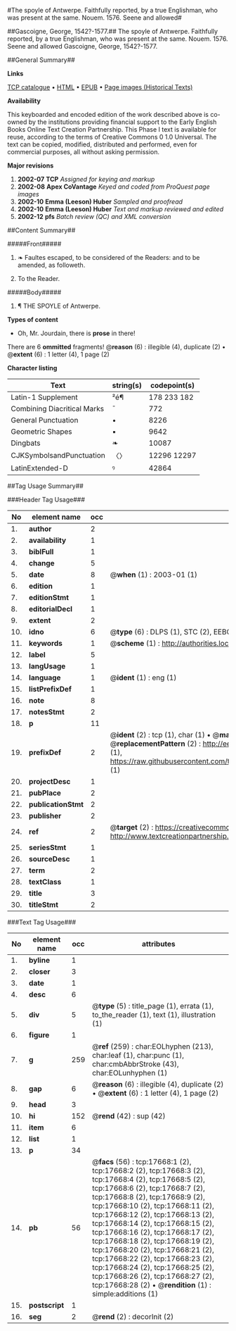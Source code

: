 #The spoyle of Antwerpe. Faithfully reported, by a true Englishman, who was present at the same. Nouem. 1576. Seene and allowed#

##Gascoigne, George, 1542?-1577.##
The spoyle of Antwerpe. Faithfully reported, by a true Englishman, who was present at the same. Nouem. 1576. Seene and allowed
Gascoigne, George, 1542?-1577.

##General Summary##

**Links**

[TCP catalogue](http://www.ota.ox.ac.uk/tcp/)  • 
[HTML](http://tei.it.ox.ac.uk/tcp/Texts-HTML/free/A01/A01521.html)  • 
[EPUB](http://tei.it.ox.ac.uk/tcp/Texts-EPUB/free/A01/A01521.epub) • 
[Page images (Historical Texts)](https://data.historicaltexts.jisc.ac.uk/view?pubId=eebo-99852352e&pageId=eebo-99852352e-17668-1)

**Availability**

This keyboarded and encoded edition of the
	       work described above is co-owned by the institutions
	       providing financial support to the Early English Books
	       Online Text Creation Partnership. This Phase I text is
	       available for reuse, according to the terms of Creative
	       Commons 0 1.0 Universal. The text can be copied,
	       modified, distributed and performed, even for
	       commercial purposes, all without asking permission.

**Major revisions**

1. __2002-07__ __TCP__ *Assigned for keying and markup*
1. __2002-08__ __Apex CoVantage__ *Keyed and coded from ProQuest page images*
1. __2002-10__ __Emma (Leeson) Huber__ *Sampled and proofread*
1. __2002-10__ __Emma (Leeson) Huber__ *Text and markup reviewed and edited*
1. __2002-12__ __pfs__ *Batch review (QC) and XML conversion*

##Content Summary##

#####Front#####

1. ❧ Faultes escaped, to be considered of the Readers: and to be amended, as followeth.

1. To the Reader.

#####Body#####

1. ¶ THE SPOYLE of Antwerpe.

**Types of content**

  * Oh, Mr. Jourdain, there is **prose** in there!

There are 6 **ommitted** fragments! 
 @__reason__ (6) : illegible (4), duplicate (2)  •  @__extent__ (6) : 1 letter (4), 1 page (2)

**Character listing**


|Text|string(s)|codepoint(s)|
|---|---|---|
|Latin-1 Supplement|²é¶|178 233 182|
|Combining             Diacritical Marks|̄|772|
|General Punctuation|•|8226|
|Geometric Shapes|▪|9642|
|Dingbats|❧|10087|
|CJKSymbolsandPunctuation|〈〉|12296 12297|
|LatinExtended-D|ꝰ|42864|

##Tag Usage Summary##

###Header Tag Usage###

|No|element name|occ|attributes|
|---|---|---|---|
|1.|__author__|2||
|2.|__availability__|1||
|3.|__biblFull__|1||
|4.|__change__|5||
|5.|__date__|8| @__when__ (1) : 2003-01 (1)|
|6.|__edition__|1||
|7.|__editionStmt__|1||
|8.|__editorialDecl__|1||
|9.|__extent__|2||
|10.|__idno__|6| @__type__ (6) : DLPS (1), STC (2), EEBO-CITATION (1), PROQUEST (1), VID (1)|
|11.|__keywords__|1| @__scheme__ (1) : http://authorities.loc.gov/ (1)|
|12.|__label__|5||
|13.|__langUsage__|1||
|14.|__language__|1| @__ident__ (1) : eng (1)|
|15.|__listPrefixDef__|1||
|16.|__note__|8||
|17.|__notesStmt__|2||
|18.|__p__|11||
|19.|__prefixDef__|2| @__ident__ (2) : tcp (1), char (1)  •  @__matchPattern__ (2) : ([0-9\-]+):([0-9IVX]+) (1), (.+) (1)  •  @__replacementPattern__ (2) : http://eebo.chadwyck.com/downloadtiff?vid=$1&page=$2 (1), https://raw.githubusercontent.com/textcreationpartnership/Texts/master/tcpchars.xml#$1 (1)|
|20.|__projectDesc__|1||
|21.|__pubPlace__|2||
|22.|__publicationStmt__|2||
|23.|__publisher__|2||
|24.|__ref__|2| @__target__ (2) : https://creativecommons.org/publicdomain/zero/1.0/ (1), http://www.textcreationpartnership.org/docs/. (1)|
|25.|__seriesStmt__|1||
|26.|__sourceDesc__|1||
|27.|__term__|2||
|28.|__textClass__|1||
|29.|__title__|3||
|30.|__titleStmt__|2||


###Text Tag Usage###

|No|element name|occ|attributes|
|---|---|---|---|
|1.|__byline__|1||
|2.|__closer__|3||
|3.|__date__|1||
|4.|__desc__|6||
|5.|__div__|5| @__type__ (5) : title_page (1), errata (1), to_the_reader (1), text (1), illustration (1)|
|6.|__figure__|1||
|7.|__g__|259| @__ref__ (259) : char:EOLhyphen (213), char:leaf (1), char:punc (1), char:cmbAbbrStroke (43), char:EOLunhyphen (1)|
|8.|__gap__|6| @__reason__ (6) : illegible (4), duplicate (2)  •  @__extent__ (6) : 1 letter (4), 1 page (2)|
|9.|__head__|3||
|10.|__hi__|152| @__rend__ (42) : sup (42)|
|11.|__item__|6||
|12.|__list__|1||
|13.|__p__|34||
|14.|__pb__|56| @__facs__ (56) : tcp:17668:1 (2), tcp:17668:2 (2), tcp:17668:3 (2), tcp:17668:4 (2), tcp:17668:5 (2), tcp:17668:6 (2), tcp:17668:7 (2), tcp:17668:8 (2), tcp:17668:9 (2), tcp:17668:10 (2), tcp:17668:11 (2), tcp:17668:12 (2), tcp:17668:13 (2), tcp:17668:14 (2), tcp:17668:15 (2), tcp:17668:16 (2), tcp:17668:17 (2), tcp:17668:18 (2), tcp:17668:19 (2), tcp:17668:20 (2), tcp:17668:21 (2), tcp:17668:22 (2), tcp:17668:23 (2), tcp:17668:24 (2), tcp:17668:25 (2), tcp:17668:26 (2), tcp:17668:27 (2), tcp:17668:28 (2)  •  @__rendition__ (1) : simple:additions (1)|
|15.|__postscript__|1||
|16.|__seg__|2| @__rend__ (2) : decorInit (2)|
